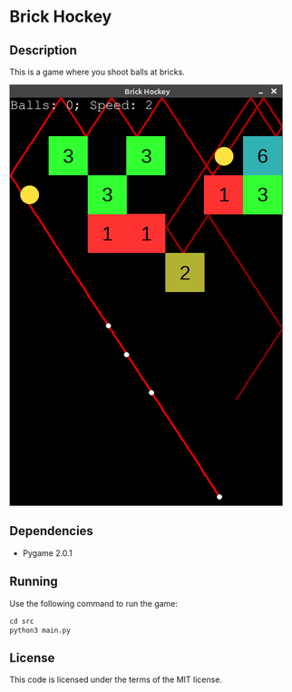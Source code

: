 # Brick Hockey

## Description

This is a game where you shoot balls at bricks.

![screenshot](thumbnail.png)

## Dependencies

- Pygame 2.0.1

## Running

Use the following command to run the game:

```shell
cd src
python3 main.py
```

## License
This code is licensed under the terms of the MIT license.
